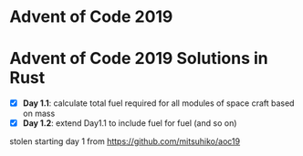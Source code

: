 # Advent of Code 2019
# Advent of Code 2019 Solutions in Rust

- [x] **Day 1.1**: calculate total fuel required for all modules of space craft based on mass
- [x] **Day 1.2**: extend Day1.1 to include fuel for fuel (and so on)

stolen starting day 1 from https://github.com/mitsuhiko/aoc19

